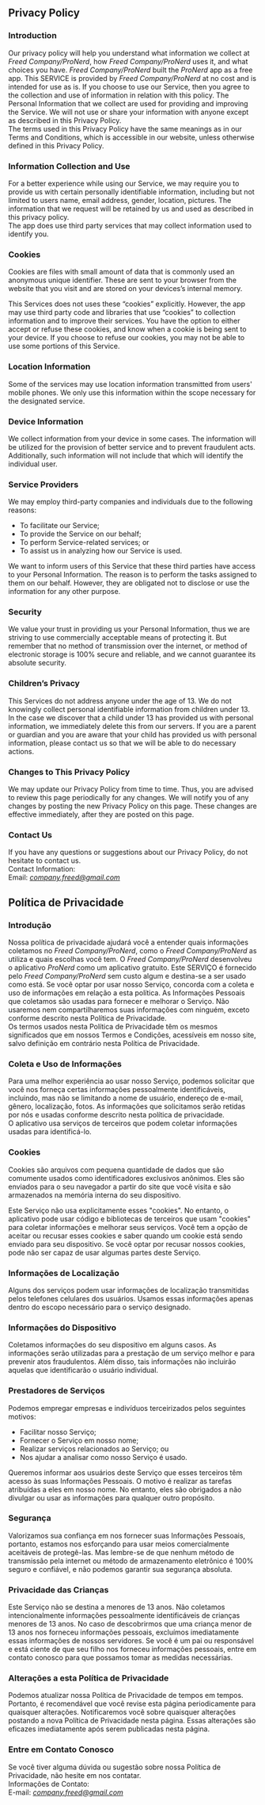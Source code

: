 Privacy Policy  
----------------

### Introduction  
Our privacy policy will help you understand what information we collect at *Freed Company/ProNerd*, how *Freed Company/ProNerd* uses it, and what choices you have.
*Freed Company/ProNerd* built the *ProNerd* app as a free app. This SERVICE is provided by *Freed Company/ProNerd* at no cost and is intended for use as is.
If you choose to use our Service, then you agree to the collection and use of information in  relation with this policy. The Personal Information that we collect are used for providing and improving the Service. We will not use or share your information with anyone except as described in this Privacy Policy.  
The terms used in this Privacy Policy have the same meanings as in our Terms and Conditions, which is accessible in our website, unless otherwise  defined in this Privacy Policy.

### Information Collection and Use  
For a better experience while using our Service, we may require you to provide us with certain personally identifiable information, including but not limited to users name, email address, gender, location, pictures. The information that we request will be retained by us and used as described in this privacy policy.  
The app does use third party services that may collect information used to identify you. 

### Cookies  
Cookies are files with small amount of data that is commonly used an anonymous unique identifier. These are sent to your browser from the website that you visit and are stored on your devices’s internal memory.  

This Services does not uses these “cookies” explicitly. However, the app may use third party code and libraries that use “cookies” to collection information and to improve their services. You have the option  to either accept or refuse these cookies, and know when a cookie is being sent to your device. If you choose to refuse our cookies, you may not be able to use some portions of this Service.  

### Location Information  
Some of the services may use location information transmitted from users' mobile phones. We only use this information within the scope necessary for the designated service.  

### Device Information  
We collect information from your device in some cases. The information will be utilized for the provision of better service and to prevent fraudulent acts. Additionally, such information will not include that which will identify the individual user.  

### Service Providers  
We may employ third-party companies and individuals due to the following reasons:  
* To facilitate our Service;
* To provide the Service on our behalf;
* To perform Service-related services; or
* To assist us in analyzing how our Service is used.  

We want to inform users of this Service that these third parties have access to your Personal Information. The reason is to perform the tasks assigned to them on our behalf. However, they are obligated not to disclose or use the information for any other purpose.  

### Security  
We value your trust in providing us your Personal Information, thus we are striving to use commercially acceptable means of protecting it. But remember that no method of transmission over  the internet, or method of electronic storage is 100% secure and reliable, and we cannot guarantee its absolute security.  

### Children’s Privacy  
This Services do not address anyone under the age of 13. We do not knowingly collect personal identifiable information from children under 13. In the case we discover that a child under 13 has provided us with personal information, we immediately delete this from our servers. If you  are  a  parent  or  guardian and you are aware that your child has provided us with personal information, please contact us so that we will be able to do necessary actions.  

### Changes to This Privacy Policy  
We may update our Privacy Policy from time to time. Thus, you are advised to review this page periodically for any changes. We will notify you of any changes by posting the new Privacy Policy on this page. These changes are effective immediately, after they are posted on this page.  

### Contact Us  
If you have any questions or suggestions about our Privacy Policy, do not hesitate to contact us.  
Contact Information:  
Email: *company.freed@gmail.com*  


Política de Privacidade  
----------------

### Introdução  
Nossa política de privacidade ajudará você a entender quais informações coletamos no *Freed Company/ProNerd*, como o *Freed Company/ProNerd* as utiliza e quais escolhas você tem.
O *Freed Company/ProNerd* desenvolveu o aplicativo *ProNerd* como um aplicativo gratuito. Este SERVIÇO é fornecido pelo *Freed Company/ProNerd* sem custo algum e destina-se a ser usado como está.
Se você optar por usar nosso Serviço, concorda com a coleta e uso de informações em relação a esta política. As Informações Pessoais que coletamos são usadas para fornecer e melhorar o Serviço. Não usaremos nem compartilharemos suas informações com ninguém, exceto conforme descrito nesta Política de Privacidade.  
Os termos usados nesta Política de Privacidade têm os mesmos significados que em nossos Termos e Condições, acessíveis em nosso site, salvo definição em contrário nesta Política de Privacidade.

### Coleta e Uso de Informações  
Para uma melhor experiência ao usar nosso Serviço, podemos solicitar que você nos forneça certas informações pessoalmente identificáveis, incluindo, mas não se limitando a nome de usuário, endereço de e-mail, gênero, localização, fotos. As informações que solicitamos serão retidas por nós e usadas conforme descrito nesta política de privacidade.  
O aplicativo usa serviços de terceiros que podem coletar informações usadas para identificá-lo.

### Cookies  
Cookies são arquivos com pequena quantidade de dados que são comumente usados como identificadores exclusivos anônimos. Eles são enviados para o seu navegador a partir do site que você visita e são armazenados na memória interna do seu dispositivo.  

Este Serviço não usa explicitamente esses "cookies". No entanto, o aplicativo pode usar código e bibliotecas de terceiros que usam "cookies" para coletar informações e melhorar seus serviços. Você tem a opção de aceitar ou recusar esses cookies e saber quando um cookie está sendo enviado para seu dispositivo. Se você optar por recusar nossos cookies, pode não ser capaz de usar algumas partes deste Serviço.

### Informações de Localização  
Alguns dos serviços podem usar informações de localização transmitidas pelos telefones celulares dos usuários. Usamos essas informações apenas dentro do escopo necessário para o serviço designado.

### Informações do Dispositivo  
Coletamos informações do seu dispositivo em alguns casos. As informações serão utilizadas para a prestação de um serviço melhor e para prevenir atos fraudulentos. Além disso, tais informações não incluirão aquelas que identificarão o usuário individual.

### Prestadores de Serviços  
Podemos empregar empresas e indivíduos terceirizados pelos seguintes motivos:  
* Facilitar nosso Serviço;
* Fornecer o Serviço em nosso nome;
* Realizar serviços relacionados ao Serviço; ou
* Nos ajudar a analisar como nosso Serviço é usado.  

Queremos informar aos usuários deste Serviço que esses terceiros têm acesso às suas Informações Pessoais. O motivo é realizar as tarefas atribuídas a eles em nosso nome. No entanto, eles são obrigados a não divulgar ou usar as informações para qualquer outro propósito.

### Segurança  
Valorizamos sua confiança em nos fornecer suas Informações Pessoais, portanto, estamos nos esforçando para usar meios comercialmente aceitáveis de protegê-las. Mas lembre-se de que nenhum método de transmissão pela internet ou método de armazenamento eletrônico é 100% seguro e confiável, e não podemos garantir sua segurança absoluta.

### Privacidade das Crianças  
Este Serviço não se destina a menores de 13 anos. Não coletamos intencionalmente informações pessoalmente identificáveis de crianças menores de 13 anos. No caso de descobrirmos que uma criança menor de 13 anos nos forneceu informações pessoais, excluímos imediatamente essas informações de nossos servidores. Se você é um pai ou responsável e está ciente de que seu filho nos forneceu informações pessoais, entre em contato conosco para que possamos tomar as medidas necessárias.

### Alterações a esta Política de Privacidade  
Podemos atualizar nossa Política de Privacidade de tempos em tempos. Portanto, é recomendável que você revise esta página periodicamente para quaisquer alterações. Notificaremos você sobre quaisquer alterações postando a nova Política de Privacidade nesta página. Essas alterações são eficazes imediatamente após serem publicadas nesta página.

### Entre em Contato Conosco  
Se você tiver alguma dúvida ou sugestão sobre nossa Política de Privacidade, não hesite em nos contatar.  
Informações de Contato:  
E-mail: *company.freed@gmail.com*
